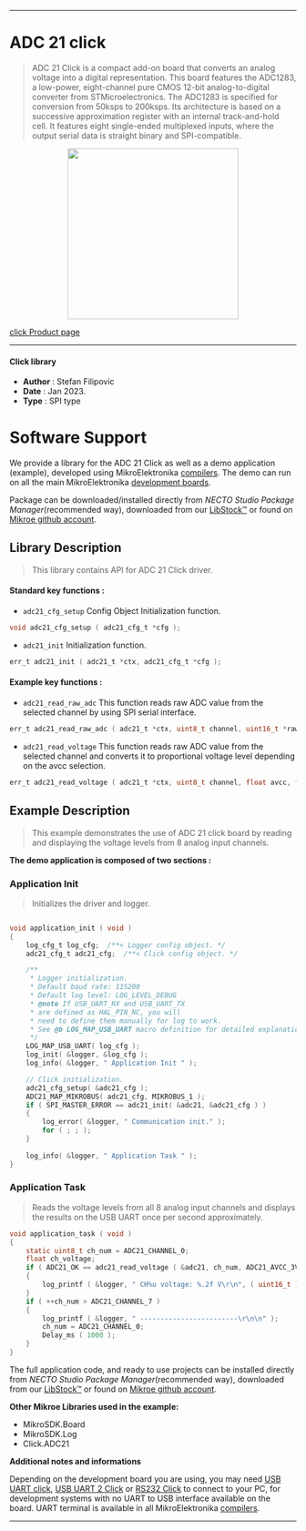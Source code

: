 
---
# ADC 21 click

> ADC 21 Click is a compact add-on board that converts an analog voltage into a digital representation. This board features the ADC1283, a low-power, eight-channel pure CMOS 12-bit analog-to-digital converter from STMicroelectronics. The ADC1283 is specified for conversion from 50ksps to 200ksps. Its architecture is based on a successive approximation register with an internal track-and-hold cell. It features eight single-ended multiplexed inputs, where the output serial data is straight binary and SPI-compatible.

<p align="center">
  <img src="https://download.mikroe.com/images/click_for_ide/adc21_click.png" height=300px>
</p>

[click Product page](https://www.mikroe.com/adc-21-click)

---


#### Click library

- **Author**        : Stefan Filipovic
- **Date**          : Jan 2023.
- **Type**          : SPI type


# Software Support

We provide a library for the ADC 21 Click
as well as a demo application (example), developed using MikroElektronika
[compilers](https://www.mikroe.com/necto-studio).
The demo can run on all the main MikroElektronika [development boards](https://www.mikroe.com/development-boards).

Package can be downloaded/installed directly from *NECTO Studio Package Manager*(recommended way), downloaded from our [LibStock&trade;](https://libstock.mikroe.com) or found on [Mikroe github account](https://github.com/MikroElektronika/mikrosdk_click_v2/tree/master/clicks).

## Library Description

> This library contains API for ADC 21 Click driver.

#### Standard key functions :

- `adc21_cfg_setup` Config Object Initialization function.
```c
void adc21_cfg_setup ( adc21_cfg_t *cfg );
```

- `adc21_init` Initialization function.
```c
err_t adc21_init ( adc21_t *ctx, adc21_cfg_t *cfg );
```

#### Example key functions :

- `adc21_read_raw_adc` This function reads raw ADC value from the selected channel by using SPI serial interface.
```c
err_t adc21_read_raw_adc ( adc21_t *ctx, uint8_t channel, uint16_t *raw_adc );
```

- `adc21_read_voltage` This function reads raw ADC value from the selected channel and converts it to proportional voltage level depending on the avcc selection.
```c
err_t adc21_read_voltage ( adc21_t *ctx, uint8_t channel, float avcc, float *voltage );
```

## Example Description

> This example demonstrates the use of ADC 21 click board by reading and displaying the voltage levels from 8 analog input channels.

**The demo application is composed of two sections :**

### Application Init

> Initializes the driver and logger.

```c

void application_init ( void )
{
    log_cfg_t log_cfg;  /**< Logger config object. */
    adc21_cfg_t adc21_cfg;  /**< Click config object. */

    /** 
     * Logger initialization.
     * Default baud rate: 115200
     * Default log level: LOG_LEVEL_DEBUG
     * @note If USB_UART_RX and USB_UART_TX 
     * are defined as HAL_PIN_NC, you will 
     * need to define them manually for log to work. 
     * See @b LOG_MAP_USB_UART macro definition for detailed explanation.
     */
    LOG_MAP_USB_UART( log_cfg );
    log_init( &logger, &log_cfg );
    log_info( &logger, " Application Init " );

    // Click initialization.
    adc21_cfg_setup( &adc21_cfg );
    ADC21_MAP_MIKROBUS( adc21_cfg, MIKROBUS_1 );
    if ( SPI_MASTER_ERROR == adc21_init( &adc21, &adc21_cfg ) )
    {
        log_error( &logger, " Communication init." );
        for ( ; ; );
    }
    
    log_info( &logger, " Application Task " );
}

```

### Application Task

> Reads the voltage levels from all 8 analog input channels and displays the results on the USB UART once per second approximately.

```c
void application_task ( void )
{
    static uint8_t ch_num = ADC21_CHANNEL_0;
    float ch_voltage;
    if ( ADC21_OK == adc21_read_voltage ( &adc21, ch_num, ADC21_AVCC_3V3, &ch_voltage ) )
    {
        log_printf ( &logger, " CH%u voltage: %.2f V\r\n", ( uint16_t ) ch_num, ch_voltage );
    }
    if ( ++ch_num > ADC21_CHANNEL_7 )
    {
        log_printf ( &logger, " ------------------------\r\n\n" );
        ch_num = ADC21_CHANNEL_0;
        Delay_ms ( 1000 );
    }
}
```

The full application code, and ready to use projects can be installed directly from *NECTO Studio Package Manager*(recommended way), downloaded from our [LibStock&trade;](https://libstock.mikroe.com) or found on [Mikroe github account](https://github.com/MikroElektronika/mikrosdk_click_v2/tree/master/clicks).

**Other Mikroe Libraries used in the example:**

- MikroSDK.Board
- MikroSDK.Log
- Click.ADC21

**Additional notes and informations**

Depending on the development board you are using, you may need
[USB UART click](https://www.mikroe.com/usb-uart-click),
[USB UART 2 Click](https://www.mikroe.com/usb-uart-2-click) or
[RS232 Click](https://www.mikroe.com/rs232-click) to connect to your PC, for
development systems with no UART to USB interface available on the board. UART
terminal is available in all MikroElektronika
[compilers](https://shop.mikroe.com/compilers).

---
